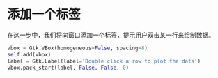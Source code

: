 # 添加一个标签

在这一步中，我们将向窗口添加一个标签，提示用户双击某一行来绘制数据。

```python
vbox = Gtk.VBox(homogeneous=False, spacing=8)
self.add(vbox)
label = Gtk.Label(label='Double click a row to plot the data')
vbox.pack_start(label, False, False, 0)
```
